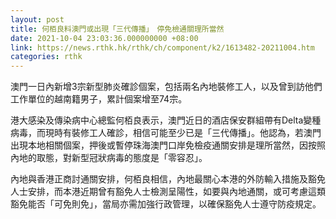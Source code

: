 ```yaml
---
layout: post
title: 何栢良料澳門或出現「三代傳播」　停免檢通關理所當然
date: 2021-10-04 23:03:36.000000000 +08:00
link: https://news.rthk.hk/rthk/ch/component/k2/1613482-20211004.htm
categories: rthk
---
```


澳門一日內新增3宗新型肺炎確診個案，包括兩名內地裝修工人，以及曾到訪他們工作單位的越南籍男子，累計個案增至74宗。

港大感染及傳染病中心總監何栢良表示，澳門近日的酒店保安群組帶有Delta變種病毒，而現時有裝修工人確診，相信可能至少已是「三代傳播」。他認為，若澳門出現本地相關個案，押後或暫停珠海澳門口岸免檢疫通關安排是理所當然，因按照內地的取態，對新型冠狀病毒的態度是「零容忍」。

內地與香港正商討通關安排，何栢良相信，內地最關心本港的外防輸入措施及豁免人士安排，而本港近期曾有豁免人士檢測呈陽性，如要與內地通關，或可考慮這類豁免能否「可免則免」，當局亦需加強行政管理，以確保豁免人士遵守防疫規定。
